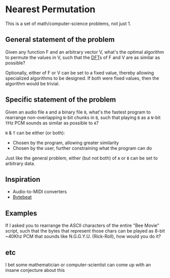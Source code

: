 # Nearest Permutation
This is a set of math/computer-science problems, not just 1.

## General statement of the problem
Given any function F and an arbitrary vector V, what's the optimal algorithm to permute the values in V, such that the [DFT](https://en.wikipedia.org/wiki/Discrete_Fourier_transform)s of F and V are as similar as possible?

Optionally, either of F or V can be set to a fixed value, thereby allowing specialized algorithms to be designed. If both were fixed values, then the algorithm would be trivial.

## Specific statement of the problem
Given an audio file `A` and a binary file `B`, what's the fastest program to rearrange non-overlapping `N`-bit chunks in `B`, such that playing `B` as a `N`-bit `T`Hz PCM sounds as similar as possible to `A`?

`N` & `T` can be either (or both):
- Chosen by the program, allowing greater similarity
- Chosen by the user, further constraining what the program can do

Just like the general problem, either (but not both) of `A` or `B` can be set to arbitrary data.

## Inspiration
- Audio-to-MIDI converters
- [Bytebeat](https://en.wikipedia.org/wiki/Low-complexity_art)

## Examples
If I asked you to rearrange the ASCII characters of the entire "Bee Movie" script, such that the bytes that represent those chars can be played as 8-bit ~40Khz PCM that sounds like N.G.G.Y.U. (Rick-Roll), how would you do it?

## etc
I bet some mathematician or computer-scientist can come up with an insane conjecture about this
